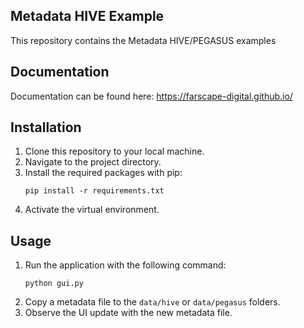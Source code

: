 ## Metadata HIVE Example

This repository contains the Metadata HIVE/PEGASUS examples

## Documentation

Documentation can be found here: https://farscape-digital.github.io/

## Installation

1. Clone this repository to your local machine.
2. Navigate to the project directory.
3. Install the required packages with pip:
    ```
    pip install -r requirements.txt
    ```
4. Activate the virtual environment.

## Usage

1. Run the application with the following command:
    ```
    python gui.py
    ```
2. Copy a metadata file to the `data/hive` or `data/pegasus` folders.
3. Observe the UI update with the new metadata file.